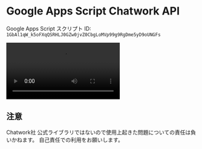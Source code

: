 # Google Apps Script Chatwork API

Google Apps Script スクリプト ID: `1GbAl1qW_k5oFXqQSRHLJ0GZw0jvZ0CbgLoMVp99g9RgDme5yD9oUNGFs`

<video controls src="how-to-use.mp4" title="How to use"></video>

## 注意
Chatwork社 公式ライブラリではないので使用上起きた問題についての責任は負いかねます。
自己責任での利用をお願いします。
